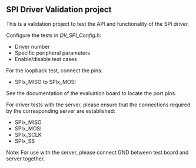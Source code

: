## SPI Driver Validation project

This is a validation project to test the API and functionality of the SPI driver.

Configure the tests in *DV_SPI_Config.h*:
 - Driver number
 - Specific peripheral parameters
 - Enable/disable test cases

For the loopback test, connect the pins:
 - SPIx_MISO to SPIx_MOSI

See the documentation of the evaluation board to locate the port pins.

For driver tests with the server, please ensure that the connections required by
the corresponding server are established:
 - SPIx_MISO
 - SPIx_MOSI
 - SPIx_SCLK
 - SPIx_SS

Note: For use with the server, please connect GND between test board and server together.

